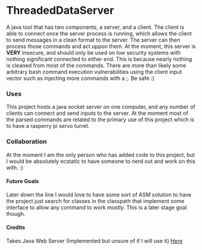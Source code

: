 # ThreadedDataServer
A java tool that has two components, a server, and a client. The client is able to connect once the server process is running, which allows the client to send messages in a clean format to the server. The server can then process those commands and act uppon them. At the moment, this server is **VERY** insecure, and should only be used on low security systems with nothing significant connected to either end. This is because nearly nothing is cleaned from most of the commands. There are more than likely some arbitrary bash command execution vulnerabilities using the client input vector such as injecting more commands with a ;. Be safe :)
### Uses
This project hosts a java socket server on one computer, and any number of clients can connect and send inputs to the server. At the moment most of the parsed commands are related to the primary use of this project which is to have a rasperry pi servo turret.

### Collaboration
At the moment I am the only person who has added code to this project, but I would be absolutely ecstatic to have someone to nerd out and work on this with. :)

#### Future Goals
Later down the line I would love to have some sort of ASM solution to have the project just search for classes in the classpath that implement some interface to allow any command to work mostly. This is a later stage goal though.

#### Credits

Takes Java Web Server (Implemented but unsure of if I will use it) [Here](https://github.com/yegor256/takes)